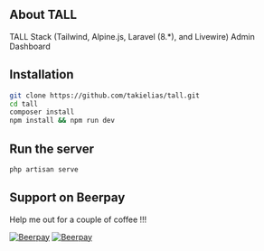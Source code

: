 
## About TALL

TALL Stack (Tailwind, Alpine.js, Laravel (8.*), and Livewire) Admin Dashboard

## Installation

``` bash
git clone https://github.com/takielias/tall.git
cd tall
composer install
npm install && npm run dev
```

## Run the server
```bash
php artisan serve
```
## Support on Beerpay
Help me out for a couple of coffee !!!

[![Beerpay](https://beerpay.io/takielias/codeigniter-websocket/badge.svg?style=beer-square)](https://beerpay.io/takielias/codeigniter-websocket)  [![Beerpay](https://beerpay.io/takielias/codeigniter-websocket/make-wish.svg?style=flat-square)](https://beerpay.io/takielias/codeigniter-websocket?focus=wish)
